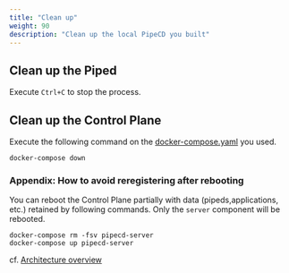 ```yaml
---
title: "Clean up"
weight: 90
description: "Clean up the local PipeCD you built"
---
```


## Clean up the Piped

Execute `Ctrl+C` to stop the process.

## Clean up the Control Plane

Execute the following command on the [docker-compose.yaml](https://github.com/ca-dp/pipecd-tutorial/blob/main/src/installation/control-plane/docker-compose.yaml) you used.

```console
docker-compose down
```

### Appendix: How to avoid reregistering after rebooting

You can reboot the Control Plane partially with data (pipeds,applications, etc.) retained by following commands. Only the `server` component will be rebooted.

```console
docker-compose rm -fsv pipecd-server
docker-compose up pipecd-server
```

cf. [Architecture overview](https://pipecd.dev/docs/user-guide/managing-controlplane/architecture-overview/)
